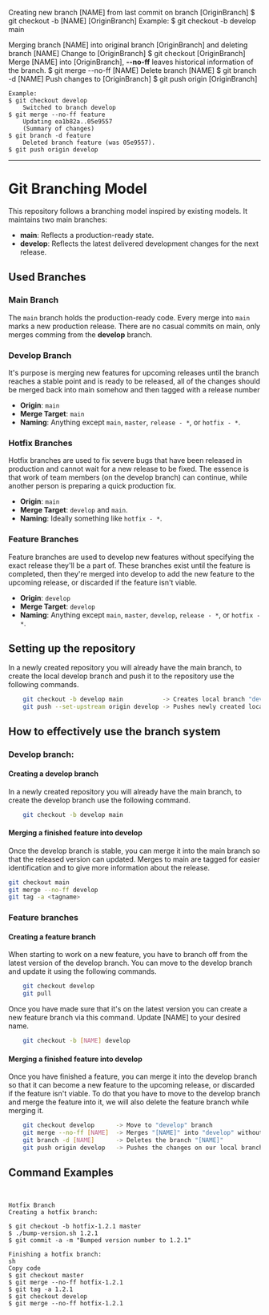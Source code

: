 
Creating new branch [NAME] from last commit on branch [OriginBranch]
        $ git checkout -b [NAME] [OriginBranch]
    Example:
        $ git checkout -b develop main

Merging branch [NAME] into original branch [OriginBranch] and deleting branch [NAME]
    Change to [OriginBranch]
        $ git checkout [OriginBranch]
    Merge [NAME] into [OriginBranch], **--no-ff** leaves historical information of the branch.
        $ git merge --no-ff [NAME]
    Delete branch [NAME]
        $ git branch -d [NAME]
    Push changes to [OriginBranch]
        $ git push origin [OriginBranch]

    Example:
    $ git checkout develop
        Switched to branch develop
    $ git merge --no-ff feature
        Updating ea1b82a..05e9557
        (Summary of changes)
    $ git branch -d feature
        Deleted branch feature (was 05e9557).
    $ git push origin develop
----------------------------------------------------------------

# Git Branching Model

This repository follows a branching model inspired by existing models. It maintains two main branches:

- **main**: Reflects a production-ready state.
- **develop**: Reflects the latest delivered development changes for the next release.

## Used Branches

### Main Branch
The `main` branch holds the production-ready code. Every merge into `main` marks a new production release. There are no casual commits on main, only merges comming from the **develop** branch.

### Develop Branch
It's purpose is merging new features for upcoming releases until the branch reaches a stable point and is ready to be released, all of the changes should be merged back into main somehow and then tagged with a release number
- **Origin**: `main`
- **Merge Target**: `main`
- **Naming**: Anything except `main`, `master`, `release - *`, or `hotfix - *`.

### Hotfix Branches
Hotfix branches are used to fix severe bugs that have been released in production and cannot wait for a new release to be fixed. The essence is that work of team members (on the develop branch) can continue, while another person is preparing a quick production fix.
- **Origin**: `main`
- **Merge Target**: `develop` and `main`.
- **Naming**: Ideally something like `hotfix - *`.

### Feature Branches
Feature branches are used to develop new features without specifying the exact release they'll be a part of. These branches exist until the feature is completed, then they're merged into develop to add the new feature to the upcoming release, or discarded if the feature isn't viable.
- **Origin**: `develop`
- **Merge Target**: `develop`
- **Naming**: Anything except `main`, `master`, `develop`, `release - *`, or `hotfix - *`.


## Setting up the repository
In a newly created repository you will already have the main branch, to create the local develop branch and push it to the repository use the following commands.
```sh
    git checkout -b develop main           -> Creates local branch "develop" from branch "main"
    git push --set-upstream origin develop -> Pushes newly created local branch to the repository
```


## How to effectively use the branch system

### Develop branch:
#### Creating a develop branch
In a newly created repository you will already have the main branch, to create the develop branch use the following command.
```sh
    git checkout -b develop main
```
#### Merging a finished feature into develop
Once the develop branch is stable, you can merge it into the main branch so that the released version can updated. Merges to main are tagged for easier identification and to give more information about the release.
```sh
git checkout main
git merge --no-ff develop
git tag -a <tagname>
```

### Feature branches
#### Creating a feature branch
When starting to work on a new feature, you have to branch off from the latest version of the develop branch. You can move to the develop branch and update it using the following commands.
```sh
    git checkout develop
    git pull
```

Once you have made sure that it's on the latest version you can create a new feature branch via this command. Update [NAME] to your desired name.
```sh
    git checkout -b [NAME] develop
```

#### Merging a finished feature into develop
Once you have finished a feature, you can merge it into the develop branch so that it can become a new feature to the upcoming release, or discarded if the feature isn't viable. To do that you have to move to the develop branch and merge the feature into it, we will also delete the feature branch while merging it.
```sh
    git checkout develop      -> Move to "develop" branch
    git merge --no-ff [NAME]  -> Merges "[NAME]" into "develop" without fast-forward (keeps historical info of the feature branch)
    git branch -d [NAME]      -> Deletes the branch "[NAME]"
    git push origin develop   -> Pushes the changes on our local branch "develop" to the remote branch "develop" (the one in the repository). Same as git push while on the develop branch.
```



## Command Examples
```


Hotfix Branch
Creating a hotfix branch:

$ git checkout -b hotfix-1.2.1 master
$ ./bump-version.sh 1.2.1
$ git commit -a -m "Bumped version number to 1.2.1"

Finishing a hotfix branch:
sh
Copy code
$ git checkout master
$ git merge --no-ff hotfix-1.2.1
$ git tag -a 1.2.1
$ git checkout develop
$ git merge --no-ff hotfix-1.2.1
